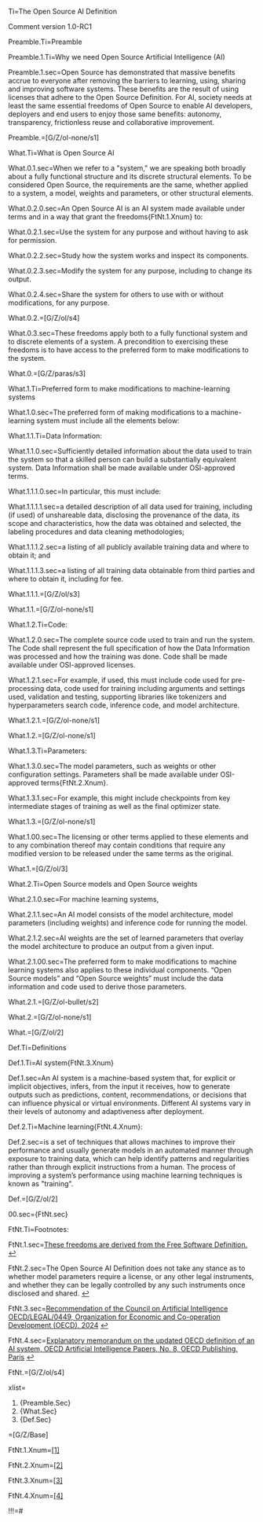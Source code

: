 Ti=The Open Source AI Definition

Comment
version 1.0-RC1

Preamble.Ti=Preamble

Preamble.1.Ti=Why we need Open Source Artificial Intelligence (AI)

Preamble.1.sec=Open Source has demonstrated that massive benefits accrue to everyone after removing the barriers to learning, using, sharing and improving software systems. These benefits are the result of using licenses that adhere to the Open Source Definition. For AI, society needs at least the same essential freedoms of Open Source to enable AI developers, deployers and end users to enjoy those same benefits: autonomy, transparency, frictionless reuse and collaborative improvement.

Preamble.=[G/Z/ol-none/s1]

What.Ti=What is Open Source AI

What.0.1.sec=When we refer to a "system," we are speaking both broadly about a fully functional structure and its discrete structural elements. To be considered Open Source, the requirements are the same, whether applied to a system, a model, weights and parameters, or other structural elements.

What.0.2.0.sec=An Open Source AI is an AI system made available under terms and in a way that grant the freedoms{FtNt.1.Xnum} to:

What.0.2.1.sec=Use the system for any purpose and without having to ask for permission.

What.0.2.2.sec=Study how the system works and inspect its components.

What.0.2.3.sec=Modify the system for any purpose, including to change its output.

What.0.2.4.sec=Share the system for others to use with or without modifications, for any purpose.

What.0.2.=[G/Z/ol/s4]

What.0.3.sec=These freedoms apply both to a fully functional system and to discrete elements of a system. A precondition to exercising these freedoms is to have access to the preferred form to make modifications to the system.

What.0.=[G/Z/paras/s3]

What.1.Ti=Preferred form to make modifications to machine-learning systems

What.1.0.sec=The preferred form of making modifications to a machine-learning system must include all the elements below:

What.1.1.Ti=Data Information: 

What.1.1.0.sec=Sufficiently detailed information about the data used to train the system so that a skilled person can build a substantially equivalent system. Data Information shall be made available under OSI-approved terms.

What.1.1.1.0.sec=In particular, this must include: 

What.1.1.1.1.sec=a detailed description of all data used for training, including (if used) of unshareable data, disclosing the provenance of the data, its scope and characteristics, how the data was obtained and selected, the labeling procedures and data cleaning methodologies;

What.1.1.1.2.sec=a listing of all publicly available training data and where to obtain it; and 

What.1.1.1.3.sec=a listing of all training data obtainable from third parties and where to obtain it, including for fee.

What.1.1.1.=[G/Z/ol/s3]

What.1.1.=[G/Z/ol-none/s1]

What.1.2.Ti=Code: 

What.1.2.0.sec=The complete source code used to train and run the system. The Code shall represent the full specification of how the Data Information was processed and how the training was done. Code shall be made available under OSI-approved licenses.

What.1.2.1.sec=For example, if used, this must include code used for pre-processing data, code used for training including arguments and settings used, validation and testing, supporting libraries like tokenizers and hyperparameters search code, inference code, and model architecture.

What.1.2.1.=[G/Z/ol-none/s1]

What.1.2.=[G/Z/ol-none/s1]

What.1.3.Ti=Parameters: 

What.1.3.0.sec=The model parameters, such as weights or other configuration settings. Parameters shall be made available under OSI-approved terms{FtNt.2.Xnum}.

What.1.3.1.sec=For example, this might include checkpoints from key intermediate stages of training as well as the final optimizer state.

What.1.3.=[G/Z/ol-none/s1]

What.1.00.sec=The licensing or other terms applied to these elements and to any combination thereof may contain conditions that require any modified version to be released under the same terms as the original.

What.1.=[G/Z/ol/3]

What.2.Ti=Open Source models and Open Source weights

What.2.1.0.sec=For machine learning systems,

What.2.1.1.sec=An AI model consists of the model architecture, model parameters (including weights) and inference code for running the model.

What.2.1.2.sec=AI weights are the set of learned parameters that overlay the model architecture to produce an output from a given input.

What.2.1.00.sec=The preferred form to make modifications to machine learning systems also applies to these individual components. “Open Source models” and “Open Source weights” must include the data information and code used to derive those parameters.

What.2.1.=[G/Z/ol-bullet/s2]

What.2.=[G/Z/ol-none/s1]

What.=[G/Z/ol/2]

Def.Ti=Definitions

Def.1.Ti=AI system{FtNt.3.Xnum}

Def.1.sec=An AI system is a machine-based system that, for explicit or implicit objectives, infers, from the input it receives, how to generate outputs such as predictions, content, recommendations, or decisions that can influence physical or virtual environments. Different AI systems vary in their levels of autonomy and adaptiveness after deployment.

Def.2.Ti=Machine learning{FtNt.4.Xnum}: 

Def.2.sec=is a set of techniques that allows machines to improve their performance and usually generate models in an automated manner through exposure to training data, which can help identify patterns and regularities rather than through explicit instructions from a human. The process of improving a system’s performance using machine learning techniques is known as "training".

Def.=[G/Z/ol/2]

00.sec={FtNt.sec}

FtNt.Ti=Footnotes:

FtNt.1.sec=<a href="https://www.gnu.org/philosophy/free-sw.en.html">These freedoms are derived from the Free Software Definition.</a> <a class="xref" href="{!!!}FtNt.1.Xnum">↩︎</a>


FtNt.2.sec=The Open Source AI Definition does not take any stance as to whether model parameters require a license, or any other legal instruments, and whether they can be legally controlled by any such instruments once disclosed and shared. <a class="xref" href="{!!!}FtNt.2.Xnum">↩︎</a>


FtNt.3.sec=<a href="https://legalinstruments.oecd.org/en/instruments/OECD-LEGAL-0449">Recommendation of the Council on Artificial Intelligence OECD/LEGAL/0449, Organization for Economic and Co-operation Development (OECD), 2024</a> <a class="xref" href="{!!!}FtNt.3.Xnum">↩︎</a>


FtNt.4.sec=<a href="https://doi.org/10.1787/623da898-en">Explanatory memorandum on the updated OECD definition of an AI system, OECD Artificial Intelligence Papers, No. 8, OECD Publishing, Paris</a> <a class="xref" href="{!!!}FtNt.4.Xnum">↩︎</a>

FtNt.=[G/Z/ol/s4]

xlist=<ol><li>{Preamble.Sec}</li><li>{What.Sec}</li><li>{Def.Sec}</li></ol>

=[G/Z/Base]
 
 
FtNt.1.Xnum=<a class='ftnt' href='{!!!}FtNt.1.sec'>[1]</a>

FtNt.2.Xnum=<a class='ftnt' href='{!!!}FtNt.2.sec'>[2]</a>

FtNt.3.Xnum=<a class='ftnt' href='{!!!}FtNt.3.sec'>[3]</a>

FtNt.4.Xnum=<a class='ftnt' href='{!!!}FtNt.4.sec'>[4]</a>

!!!=#

